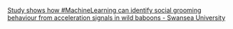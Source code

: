 [Study shows how #MachineLearning can identify social grooming behaviour from acceleration signals in wild baboons - Swansea University](https://qi.tc/qi/113292)